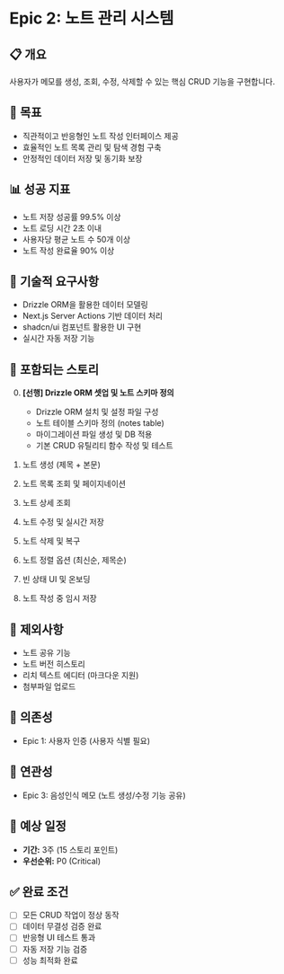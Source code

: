 # Epic 2: 노트 관리 시스템

## 📋 개요

사용자가 메모를 생성, 조회, 수정, 삭제할 수 있는 핵심 CRUD 기능을 구현합니다.

## 🎯 목표

-   직관적이고 반응형인 노트 작성 인터페이스 제공
-   효율적인 노트 목록 관리 및 탐색 경험 구축
-   안정적인 데이터 저장 및 동기화 보장

## 📊 성공 지표

-   노트 저장 성공률 99.5% 이상
-   노트 로딩 시간 2초 이내
-   사용자당 평균 노트 수 50개 이상
-   노트 작성 완료율 90% 이상

## 🔧 기술적 요구사항

-   Drizzle ORM을 활용한 데이터 모델링
-   Next.js Server Actions 기반 데이터 처리
-   shadcn/ui 컴포넌트 활용한 UI 구현
-   실시간 자동 저장 기능

## 📝 포함되는 스토리

0. **[선행] Drizzle ORM 셋업 및 노트 스키마 정의**
   - Drizzle ORM 설치 및 설정 파일 구성
   - 노트 테이블 스키마 정의 (notes table)
   - 마이그레이션 파일 생성 및 DB 적용
   - 기본 CRUD 유틸리티 함수 작성 및 테스트

1. 노트 생성 (제목 + 본문)
2. 노트 목록 조회 및 페이지네이션
3. 노트 상세 조회
4. 노트 수정 및 실시간 저장
5. 노트 삭제 및 복구
6. 노트 정렬 옵션 (최신순, 제목순)
7. 빈 상태 UI 및 온보딩
8. 노트 작성 중 임시 저장

## 🚫 제외사항

-   노트 공유 기능
-   노트 버전 히스토리
-   리치 텍스트 에디터 (마크다운 지원)
-   첨부파일 업로드

## 🔗 의존성

-   Epic 1: 사용자 인증 (사용자 식별 필요)

## 🔄 연관성

-   Epic 3: 음성인식 메모 (노트 생성/수정 기능 공유)

## 📅 예상 일정

-   **기간:** 3주 (15 스토리 포인트)
-   **우선순위:** P0 (Critical)

## ✅ 완료 조건

-   [ ] 모든 CRUD 작업이 정상 동작
-   [ ] 데이터 무결성 검증 완료
-   [ ] 반응형 UI 테스트 통과
-   [ ] 자동 저장 기능 검증
-   [ ] 성능 최적화 완료
